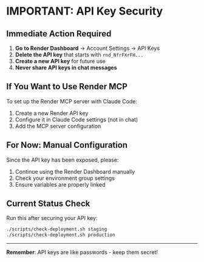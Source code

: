 # IMPORTANT: API Key Security

## Immediate Action Required

1. **Go to Render Dashboard** → Account Settings → API Keys
2. **Delete the API key** that starts with `rnd_NfrFXrFH...`
3. **Create a new API key** for future use
4. **Never share API keys in chat messages**

## If You Want to Use Render MCP

To set up the Render MCP server with Claude Code:

1. Create a new Render API key
2. Configure it in Claude Code settings (not in chat)
3. Add the MCP server configuration

## For Now: Manual Configuration

Since the API key has been exposed, please:
1. Continue using the Render Dashboard manually
2. Check your environment group settings
3. Ensure variables are properly linked

## Current Status Check

Run this after securing your API key:
```bash
./scripts/check-deployment.sh staging
./scripts/check-deployment.sh production
```

---
**Remember**: API keys are like passwords - keep them secret!